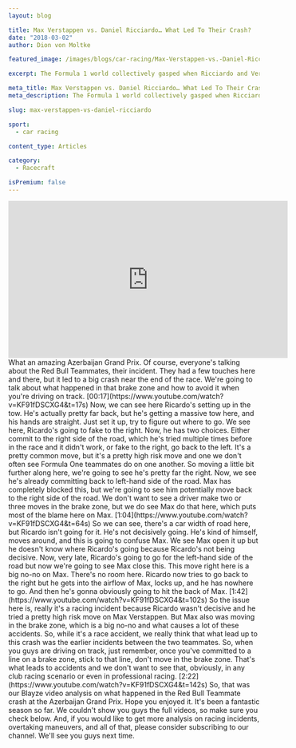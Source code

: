 ```yaml
---
layout: blog

title: Max Verstappen vs. Daniel Ricciardo… What Led To Their Crash?
date: "2018-03-02"
author: Dion von Moltke

featured_image: /images/blogs/car-racing/Max-Verstappen-vs.-Daniel-Ricciardo-compressor.jpg

excerpt: The Formula 1 world collectively gasped when Ricciardo and Verstappen crashed at the Azerbaijan Grand Prix. So, who's fault was it? Find out here!

meta_title: Max Verstappen vs. Daniel Ricciardo… What Led To Their Crash?
meta_description: The Formula 1 world collectively gasped when Ricciardo and Verstappen crashed at the Azerbaijan Grand Prix. So, who's fault was it? Find out here!

slug: max-verstappen-vs-daniel-ricciardo

sport:
  - car racing

content_type: Articles

category:
  - Racecraft

isPremium: false
---
```


<iframe title="Blog iFrame" id="videoIframe" width="560" height="315" src="https://www.youtube.com/embed/KF91fDSCXG4?start=7" frameborder="0" allow="accelerometer; autoplay; encrypted-media; gyroscope; picture-in-picture" allowfullscreen></iframe>
What an amazing Azerbaijan Grand Prix. Of course, everyone's talking about the Red Bull Teammates, their incident. They had a few touches here and there, but it led to a big crash near the end of the race. We're going to talk about what happened in that brake zone and how to avoid it when you're driving on track. [00:17](https://www.youtube.com/watch?v=KF91fDSCXG4&t=17s) Now, we can see here Ricardo's setting up in the tow. He's actually pretty far back, but he's getting a massive tow here, and his hands are straight. Just set it up, try to figure out where to go. We see here, Ricardo's going to fake to the right. Now, he has two choices. Either commit to the right side of the road, which he's tried multiple times before in the race and it didn't work, or fake to the right, go back to the left. It's a pretty common move, but it's a pretty high risk move and one we don't often see Formula One teammates do on one another. So moving a little bit further along here, we're going to see he's pretty far the right. Now, we see he's already committing back to left-hand side of the road. Max has completely blocked this, but we're going to see him potentially move back to the right side of the road. We don't want to see a driver make two or three moves in the brake zone, but we do see Max do that here, which puts most of the blame here on Max. [1:04](https://www.youtube.com/watch?v=KF91fDSCXG4&t=64s) So we can see, there's a car width of road here, but Ricardo isn't going for it. He's not decisively going. He's kind of himself, moves around, and this is going to confuse Max. We see Max open it up but he doesn't know where Ricardo's going because Ricardo's not being decisive. Now, very late, Ricardo's going to go for the left-hand side of the road but now we're going to see Max close this. This move right here is a big no-no on Max. There's no room here. Ricardo now tries to go back to the right but he gets into the airflow of Max, locks up, and he has nowhere to go. And then he's gonna obviously going to hit the back of Max. [1:42](https://www.youtube.com/watch?v=KF91fDSCXG4&t=102s) So the issue here is, really it's a racing incident because Ricardo wasn't decisive and he tried a pretty high risk move on Max Verstappen. But Max also was moving in the brake zone, which is a big no-no and what causes a lot of these accidents. So, while it's a race accident, we really think that what lead up to this crash was the earlier incidents between the two teammates. So, when you guys are driving on track, just remember, once you've committed to a line on a brake zone, stick to that line, don't move in the brake zone. That's what leads to accidents and we don't want to see that, obviously, in any club racing scenario or even in professional racing. [2:22](https://www.youtube.com/watch?v=KF91fDSCXG4&t=142s) So, that was our Blayze video analysis on what happened in the Red Bull Teammate crash at the Azerbaijan Grand Prix. Hope you enjoyed it. It's been a fantastic season so far. We couldn't show you guys the full videos, so make sure you check below. And, if you would like to get more analysis on racing incidents, overtaking maneuvers, and all of that, please consider subscribing to our channel. We'll see you guys next time.
